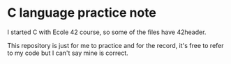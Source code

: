 # C language practice note

I started C with Ecole 42 course, so some of the files have 42header. 

This repository is just for me to practice and for the record, it's free to refer to my code but I can't say mine is correct.
